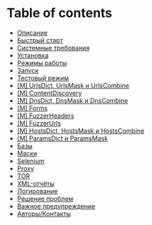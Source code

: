 # Table of contents

* [Описание](README.md)
* [Быстрый старт](bystryi-start.md)
* [Системные требования](sistemnye-trebovaniya.md)
* [Установка](ustanovka.md)
* [Режимы работы](rezhimy-raboty.md)
* [Запуск](zapusk.md)
* [Тестовый режим](testovyi-rezhim.md)
* [\[M\] UrlsDict, UrlsMask и UrlsCombine](moduli-dafsdict-dafsmask-i-dafscombine.md)
* [\[M\] ContentDiscovery](modul-contentdiscovery.md)
* [\[M\] DnsDict, DnsMask и DnsCombine](moduli-dnsbruterdict-dnsbrutermask-i-dnsbrutercombine.md)
* [\[M\] Forms](modul-formbruter.md)
* [\[M\] FuzzerHeaders](modul-fuzzerheaders.md)
* [\[M\] FuzzerUrls](modul-fuzzerurls.md)
* [\[M\] HostsDict, HostsMask и HostsCombine](moduli-hostsbruterdict-hostsbrutermask-i-hostsbrutercombine.md)
* [\[M\] ParamsDict и ParamsMask](moduli-paramsbruterdict-i-paramsbrutermask.md)
* [Базы](bazy.md)
* [Маски](maski.md)
* [Selenium](selenium.md)
* [Proxy](proxy.md)
* [TOR](tor.md)
* [XML-отчёты](xml-otchyoty.md)
* [Логирование](logirovanie.md)
* [Решение проблем](reshenie-problem.md)
* [Важное предупреждение](vazhnye-preduprezhdeniya.md)
* [Авторы/Контакты](avtory-kontakty.md)

